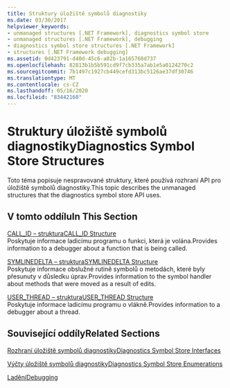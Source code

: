 ```yaml
---
title: Struktury úložiště symbolů diagnostiky
ms.date: 03/30/2017
helpviewer_keywords:
- unmanaged structures [.NET Framework], diagnostics symbol store
- unmanaged structures [.NET Framework], debugging
- diagnostics symbol store structures [.NET Framework]
- structures [.NET Framework debugging]
ms.assetid: 0d423791-d40d-45c6-a82b-1a165768d737
ms.openlocfilehash: 82813b1b5b591cd9f7cb335a7ab1e5a0124270c2
ms.sourcegitcommit: 7b1497c1927cb449cefd313bc5126ae37df30746
ms.translationtype: MT
ms.contentlocale: cs-CZ
ms.lasthandoff: 05/16/2020
ms.locfileid: "83442160"
---
```

# <a name="diagnostics-symbol-store-structures"></a><span data-ttu-id="288e3-102">Struktury úložiště symbolů diagnostiky</span><span class="sxs-lookup"><span data-stu-id="288e3-102">Diagnostics Symbol Store Structures</span></span>
<span data-ttu-id="288e3-103">Toto téma popisuje nespravované struktury, které používá rozhraní API pro úložiště symbolů diagnostiky.</span><span class="sxs-lookup"><span data-stu-id="288e3-103">This topic describes the unmanaged structures that the diagnostics symbol store API uses.</span></span>  
  
## <a name="in-this-section"></a><span data-ttu-id="288e3-104">V tomto oddílu</span><span class="sxs-lookup"><span data-stu-id="288e3-104">In This Section</span></span>  
 [<span data-ttu-id="288e3-105">CALL_ID – struktura</span><span class="sxs-lookup"><span data-stu-id="288e3-105">CALL_ID Structure</span></span>](call-id-structure.md)  
 <span data-ttu-id="288e3-106">Poskytuje informace ladicímu programu o funkci, která je volána.</span><span class="sxs-lookup"><span data-stu-id="288e3-106">Provides information to a debugger about a function that is being called.</span></span>  
  
 [<span data-ttu-id="288e3-107">SYMLINEDELTA – struktura</span><span class="sxs-lookup"><span data-stu-id="288e3-107">SYMLINEDELTA Structure</span></span>](symlinedelta-structure.md)  
 <span data-ttu-id="288e3-108">Poskytuje informace obslužné rutině symbolů o metodách, které byly přesunuty v důsledku úprav.</span><span class="sxs-lookup"><span data-stu-id="288e3-108">Provides information to the symbol handler about methods that were moved as a result of edits.</span></span>  
  
 [<span data-ttu-id="288e3-109">USER_THREAD – struktura</span><span class="sxs-lookup"><span data-stu-id="288e3-109">USER_THREAD Structure</span></span>](user-thread-structure.md)  
 <span data-ttu-id="288e3-110">Poskytuje informace ladicímu programu o vlákně.</span><span class="sxs-lookup"><span data-stu-id="288e3-110">Provides information to a debugger about a thread.</span></span>  
  
## <a name="related-sections"></a><span data-ttu-id="288e3-111">Související oddíly</span><span class="sxs-lookup"><span data-stu-id="288e3-111">Related Sections</span></span>  
 [<span data-ttu-id="288e3-112">Rozhraní úložiště symbolů diagnostiky</span><span class="sxs-lookup"><span data-stu-id="288e3-112">Diagnostics Symbol Store Interfaces</span></span>](diagnostics-symbol-store-interfaces.md)  
  
 [<span data-ttu-id="288e3-113">Výčty úložiště symbolů diagnostiky</span><span class="sxs-lookup"><span data-stu-id="288e3-113">Diagnostics Symbol Store Enumerations</span></span>](diagnostics-symbol-store-enumerations.md)  
  
 [<span data-ttu-id="288e3-114">Ladění</span><span class="sxs-lookup"><span data-stu-id="288e3-114">Debugging</span></span>](../debugging/index.md)
